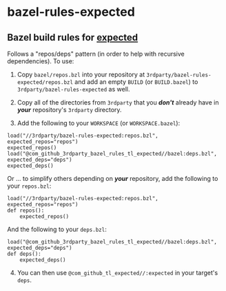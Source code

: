 # bazel-rules-expected

## Bazel build rules for [expected](https://github.com/TartanLlama/expected.git)

Follows a "repos/deps" pattern (in order to help with recursive dependencies). To use:

1. Copy `bazel/repos.bzl` into your repository at `3rdparty/bazel-rules-expected/repos.bzl` and add an empty `BUILD` (or `BUILD.bazel`) to `3rdparty/bazel-rules-expected` as well.

2. Copy all of the directories from `3rdparty` that you ***don't*** already have in ***your*** repository's `3rdparty` directory.

3. Add the following to your `WORKSPACE` (or `WORKSPACE.bazel`):

```bazel
load("//3rdparty/bazel-rules-expected:repos.bzl", expected_repos="repos")
expected_repos()
load("@com_github_3rdparty_bazel_rules_tl_expected//bazel:deps.bzl", expected_deps="deps")
expected_deps()
```

Or ... to simplify others depending on ***your*** repository, add the following to your `repos.bzl`:

```bazel
load("//3rdparty/bazel-rules-expected:repos.bzl", expected_repos="repos")
def repos():
    expected_repos()
```

And the following to your `deps.bzl`:

```bazel
load("@com_github_3rdparty_bazel_rules_tl_expected//bazel:deps.bzl", expected_deps="deps")
def deps():
    expected_deps()
```

4. You can then use `@com_github_tl_expected//:expected` in your target's `deps`.
